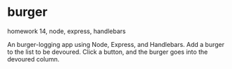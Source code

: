 # burger
homework 14, node, express, handlebars


An burger-logging app using Node, Express, and Handlebars. Add a burger to the list to be devoured. Click a button, and the burger goes into the devoured column.
